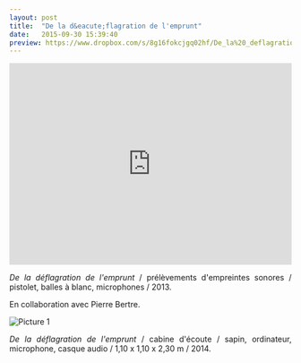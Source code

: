 ```yaml
---
layout: post
title:  "De la d&eacute;flagration de l'emprunt"
date:   2015-09-30 15:39:40
preview: https://www.dropbox.com/s/8g16fokcjgq02hf/De_la%20_deflagration_de_l%27emprunt_preview.jpg?raw=1
---
```


<iframe src="https://player.vimeo.com/video/205879083" width="100%" height="360" frameborder="0" webkitallowfullscreen mozallowfullscreen allowfullscreen></iframe>

<p style="text-align:justify">
<span style="font-style: italic;">De la d&eacute;flagration de l'emprunt</span> / pr&eacute;l&egrave;vements d'empreintes sonores / pistolet, balles &agrave; blanc, microphones / 2013.
</p>
En collaboration avec Pierre Bertre.

![Picture 1](https://www.dropbox.com/s/6wy3tn08zi6pzo9/De_la%20_deflagration_de_l%27emprunt.jpg?raw=1)

<p style="text-align:justify">
<span style="font-style: italic;">De la d&eacute;flagration de l'emprunt</span> / cabine d'&eacute;coute / sapin, ordinateur, microphone, casque audio / 1,10 x 1,10 x 2,30 m / 2014.
</p>


